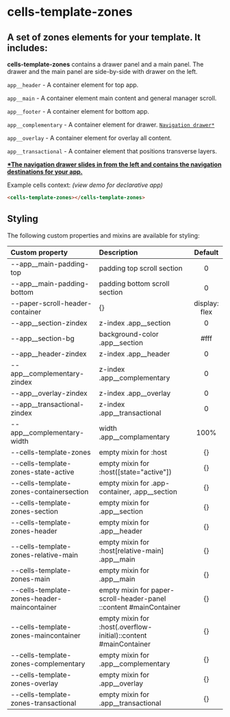 # cells-template-zones

## A set of zones elements for your template. It includes:

__cells-template-zones__ contains a drawer panel and a main panel. The drawer and the main panel are side-by-side with drawer on the left.

  ```app__header``` - A container element for top app.

  ```app__main``` - A container element main content and general manager scroll.

  ```app__footer``` - A container element for bottom app.

  ```app__complementary``` - A container element for drawer. [```Navigation drawer*```](https://www.google.com/design/spec/patterns/navigation-drawer.html)

  ```app__overlay``` - A container element for overlay all content.

  ```app__transactional``` - A container element that positions transverse layers.

[__*The navigation drawer slides in from the left and contains the navigation destinations for your app.__](https://www.google.com/design/spec/patterns/navigation-drawer.html)

Example cells context: *(view demo for declarative app)*
```html
<cells-template-zones></cells-template-zones>
```
## Styling

The following custom properties and mixins are available for styling:

| Custom property | Description     | Default        |
|:---------------|:---------------| :-------------:|
| --app__main-padding-top | padding top scroll section | 0 |
| --app__main-padding-bottom | padding bottom scroll section | 0 |
| --paper-scroll-header-container | {} | display: flex |
| --app__section-zindex | z-index  .app__section | 0  |
| --app__section-bg | background-color  .app__section | #fff  |
| --app__header-zindex | z-index  .app__header | 0  |
| --app__complementary-zindex | z-index  .app__complementary | 0  |
| --app__overlay-zindex | z-index  .app__overlay | 0  |
| --app__transactional-zindex | z-index  .app__transactional | 0  |
| --app__complementary-width | width  .app__complamentary | 100%  |
| --cells-template-zones | empty mixin for :host | {}  |
| --cells-template-zones-state-active | empty mixin for :host([state="active"]) | {}  |
| --cells-template-zones-containersection | empty mixin for .app-container, .app__section | {}  |
| --cells-template-zones-section | empty mixin for .app__section | {}  |
| --cells-template-zones-header | empty mixin for .app__header | {}  |
| --cells-template-zones-relative-main | empty mixin for :host[relative-main] .app__main | {}  |
| --cells-template-zones-main | empty mixin for .app__main | {}  |
| --cells-template-zones-header-maincontainer | empty mixin for paper-scroll-header-panel ::content #mainContainer | {}  |
| --cells-template-zones-maincontainer | empty mixin for :host(.overflow-initial)::content #mainContainer | {}  |
| --cells-template-zones-complementary | empty mixin for .app__complementary | {}  |
| --cells-template-zones-overlay | empty mixin for .app__overlay | {}  |
| --cells-template-zones-transactional | empty mixin for .app__transactional | {}  |
